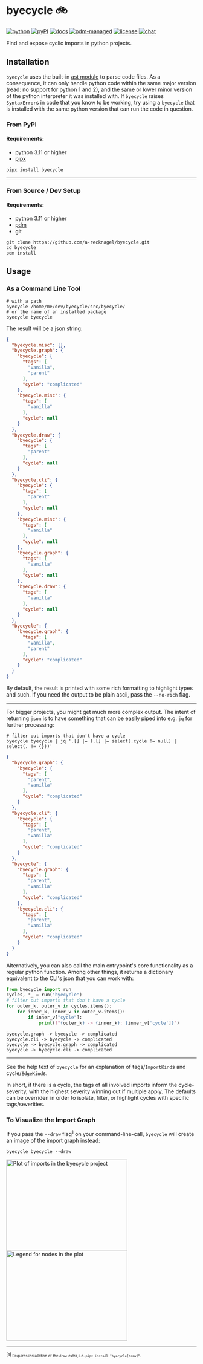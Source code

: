 # byecycle 🚲

[![python](https://img.shields.io/pypi/pyversions/byecycle)](https://pdm.fming.dev)
[![pyPI](https://img.shields.io/pypi/v/byecycle)](https://pypi.org/project/byecycle)
[![docs](https://img.shields.io/badge/doc-pages-blue)](https://a-recknagel.github.io/byecycle/)
[![pdm-managed](https://img.shields.io/badge/packaging-pdm-blueviolet)](https://pdm.fming.dev)
[![license](https://img.shields.io/pypi/l/byecycle)](https://github.com/a-recknagel/byecycle/blob/main/LICENSE)
[![chat](https://img.shields.io/badge/chat-gitter-mediumturquoise)](https://matrix.to/#/#chextra:gitter.im)

Find and expose cyclic imports in python projects.

## Installation

`byecycle` uses the built-in [ast module](https://docs.python.org/3/library/ast.html#ast.parse)
to parse code files. As a consequence, it can only handle python code within the same
major version (read: no support for python 1 and 2), and the same or lower minor version
of the python interpreter it was installed with. If `byecycle` raises `SyntaxError`s in
code that you know to be working, try using a `byecycle` that is installed with the same
python version that can run the code in question.

### From PyPI
#### Requirements:
 - python 3.11 or higher
 - [pipx](https://pypa.github.io/pipx/installation/)
```shell
pipx install byecycle
```
---

### From Source / Dev Setup
#### Requirements:
 - python 3.11 or higher
 - [pdm](https://pdm.fming.dev/)
 - git
```shell
git clone https://github.com/a-recknagel/byecycle.git
cd byecycle
pdm install
```

## Usage

### As a Command Line Tool

```shell
# with a path
byecycle /home/me/dev/byecycle/src/byecycle/
# or the name of an installed package
byecycle byecycle
```
The result will be a json string:

```json
{
  "byecycle.misc": {},
  "byecycle.graph": {
    "byecycle": {
      "tags": [
        "vanilla",
        "parent"
      ],
      "cycle": "complicated"
    },
    "byecycle.misc": {
      "tags": [
        "vanilla"
      ],
      "cycle": null
    }
  },
  "byecycle.draw": {
    "byecycle": {
      "tags": [
        "parent"
      ],
      "cycle": null
    }
  },
  "byecycle.cli": {
    "byecycle": {
      "tags": [
        "parent"
      ],
      "cycle": null
    },
    "byecycle.misc": {
      "tags": [
        "vanilla"
      ],
      "cycle": null
    },
    "byecycle.graph": {
      "tags": [
        "vanilla"
      ],
      "cycle": null
    },
    "byecycle.draw": {
      "tags": [
        "vanilla"
      ],
      "cycle": null
    }
  },
  "byecycle": {
    "byecycle.graph": {
      "tags": [
        "vanilla",
        "parent"
      ],
      "cycle": "complicated"
    }
  }
}
```
By default, the result is printed with some rich formatting to highlight types and such.
If you need the output to be plain ascii, pass the `--no-rich` flag.

---

For bigger projects, you might get much more complex output. The intent of returning
`json` is to have something that can be easily piped into e.g. `jq` for further
processing:

```shell
# filter out imports that don't have a cycle
byecycle byecycle | jq '.[] |= (.[] |= select(.cycle != null) | select(. != {}))'
```
```json
{
  "byecycle.graph": {
    "byecycle": {
      "tags": [
        "parent",
        "vanilla"
      ],
      "cycle": "complicated"
    }
  },
  "byecycle.cli": {
    "byecycle": {
      "tags": [
        "parent",
        "vanilla"
      ],
      "cycle": "complicated"
    }
  },
  "byecycle": {
    "byecycle.graph": {
      "tags": [
        "parent",
        "vanilla"
      ],
      "cycle": "complicated"
    },
    "byecycle.cli": {
      "tags": [
        "parent",
        "vanilla"
      ],
      "cycle": "complicated"
    }
  }
}
```
Alternatively, you can also call the main entrypoint's core functionality as a regular
python function. Among other things, it returns a dictionary equivalent to the CLI's json
that you can work with:

```python
from byecycle import run
cycles, *_ = run("byecycle")
# filter out imports that don't have a cycle
for outer_k, outer_v in cycles.items():
    for inner_k, inner_v in outer_v.items():
        if inner_v["cycle"]:
            print(f"{outer_k} -> {inner_k}: {inner_v['cycle']}")
```
```text
byecycle.graph -> byecycle -> complicated
byecycle.cli -> byecycle -> complicated
byecycle -> byecycle.graph -> complicated
byecycle -> byecycle.cli -> complicated
```

---

See the help text of `byecycle` for an explanation of tags/`ImportKind`s and
cycle/`EdgeKind`s.

In short, if there is a cycle, the tags of all involved imports inform
the cycle-severity, with the highest severity winning out if multiple apply. The defaults
can be overriden in order to isolate, filter, or highlight cycles with specific
tags/severities.

### To Visualize the Import Graph

If you pass the `--draw` flag<sup>1</sup> on your command-line-call, `byecycle` will create an image of
the import graph instead:

```shell
byecycle byecycle --draw
```
<img src="https://github.com/a-recknagel/byecycle/assets/2063412/e5e8427c-8554-4ce5-9f9f-e2e9eca40742" alt="Plot of imports in the byecycle project" width="320" height="240">
<img src="https://github.com/a-recknagel/byecycle/assets/2063412/a00586db-e71e-4e74-94ed-0709129920b0" alt="Legend for nodes in the plot" width="320" height="240">

---
<sup>[1]<sub> Requires installation of the `draw`-extra, i.e. `pipx install "byecycle[draw]"`.</sub></sup>
